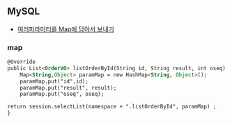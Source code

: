 ## MySQL

- [여러파라미터를 Map에 담아서 보내기](#map)

### map


```html
@Override
public List<OrderVO> listOrderById(String id, String result, int oseq) {
	Map<String,Object> paramMap = new HashMap<String, Object>();
	paramMap.put("id",id);
	paramMap.put("result", result);
	paramMap.put("oseq", oseq);

return session.selectList(namespace + ".listOrderById", paramMap) ;
}
```
